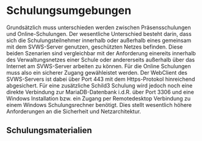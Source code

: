 # Schulungsumgebungen

Grundsätzlich muss unterschieden werden zwischen Präsensschulungen und Online-Schulungen. Der wesentliche Unterschied besteht darin, dass sich die Schulungsteilnehmer innerhalb oder außerhalb eines gemeinsam mit dem SVWS-Server genutzen, geschützten Netzes befinden. Diese beiden Szenarien sind vergleichbar mit der Anforderung einereits innerhalb des Verwaltungsnetzes einer Schule oder andererseits außerhalb über das Internet am SVWS-Server arbeiten zu können. Für die Online Schulungen muss also ein sicherer Zugang gewähleistet werden. Der WebClient des SVWS-Servers ist dabei über Port 443 mit dem Https-Protokol hinreichend abgesichert. Für eine zusätzliche Schild3 Schulung wird jedoch noch eine direkte Verbindung zur MariaDB-Datenbank i.d.R. über Port 3306 und eine Windows Installation bzw. ein Zugang per Remotedesktop Verbindung zu einem Windows Schulungsrechner benötigt. Dies stellt wesentlich höhere Anforderungen an die Sicherheit und Netzarchitektur. 


## Schulungsmaterialien


